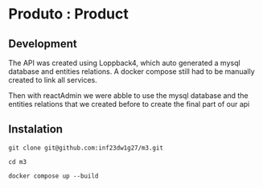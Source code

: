 # Produto : Product

##  Development


The API was created using Loppback4, which auto generated a mysql database and entities relations. A docker compose still had to be manually created to link all services.


Then with reactAdmin we were abble to use the mysql database and the entities relations that we created before to create the final part of our api

## Instalation
```
git clone git@github.com:inf23dw1g27/m3.git

cd m3

docker compose up --build
```  



